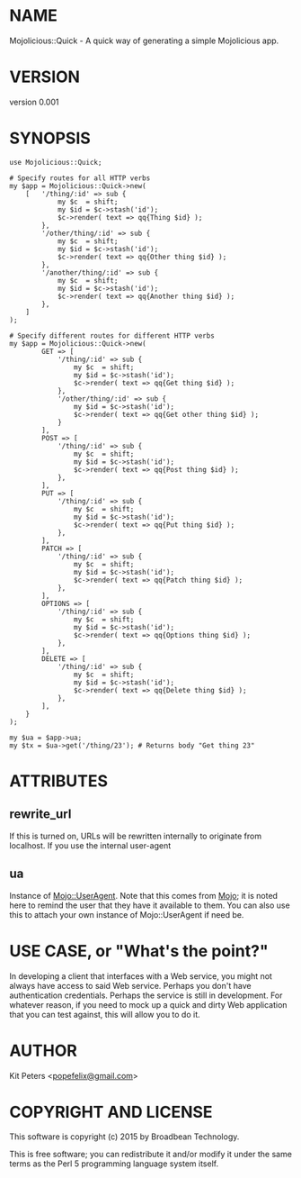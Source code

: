 # NAME

Mojolicious::Quick - A quick way of generating a simple Mojolicious app.

# VERSION

version 0.001

# SYNOPSIS

    use Mojolicious::Quick;

    # Specify routes for all HTTP verbs
    my $app = Mojolicious::Quick->new(
        [   '/thing/:id' => sub {
                my $c  = shift;
                my $id = $c->stash('id');
                $c->render( text => qq{Thing $id} );
            },
            '/other/thing/:id' => sub {
                my $c  = shift;
                my $id = $c->stash('id');
                $c->render( text => qq{Other thing $id} );
            },
            '/another/thing/:id' => sub {
                my $c  = shift;
                my $id = $c->stash('id');
                $c->render( text => qq{Another thing $id} );
            },
        ]
    );

    # Specify different routes for different HTTP verbs
    my $app = Mojolicious::Quick->new(
            GET => [
                '/thing/:id' => sub {
                    my $c  = shift;
                    my $id = $c->stash('id');
                    $c->render( text => qq{Get thing $id} );
                },
                '/other/thing/:id' => sub {
                    my $id = $c->stash('id');
                    $c->render( text => qq{Get other thing $id} );
                }
            ],
            POST => [
                '/thing/:id' => sub {
                    my $c  = shift;
                    my $id = $c->stash('id');
                    $c->render( text => qq{Post thing $id} );
                },
            ],
            PUT => [
                '/thing/:id' => sub {
                    my $c  = shift;
                    my $id = $c->stash('id');
                    $c->render( text => qq{Put thing $id} );
                },
            ],
            PATCH => [
                '/thing/:id' => sub {
                    my $c  = shift;
                    my $id = $c->stash('id');
                    $c->render( text => qq{Patch thing $id} );
                },
            ],
            OPTIONS => [
                '/thing/:id' => sub {
                    my $c  = shift;
                    my $id = $c->stash('id');
                    $c->render( text => qq{Options thing $id} );
                },
            ],
            DELETE => [
                '/thing/:id' => sub {
                    my $c  = shift;
                    my $id = $c->stash('id');
                    $c->render( text => qq{Delete thing $id} );
                },
            ],
        }
    );

    my $ua = $app->ua;
    my $tx = $ua->get('/thing/23'); # Returns body "Get thing 23"

# ATTRIBUTES

## rewrite\_url

If this is turned on, URLs will be rewritten internally to originate from localhost. If you use the
internal user-agent

## ua

Instance of [Mojo::UserAgent](https://metacpan.org/pod/Mojo::UserAgent).  Note that this comes from [Mojo](https://metacpan.org/pod/Mojo); it is noted here to remind the 
user that they have it available to them. You can also use this to attach your own instance of 
Mojo::UserAgent if need be.

# USE CASE, or "What's the point?"

In developing a client that interfaces with a Web service, you might not always have access to said
Web service. Perhaps you don't have authentication credentials. Perhaps the service is still in 
development.  For whatever reason, if you need to mock up a quick and dirty Web application that you 
can test against, this will allow you to do it.

# AUTHOR

Kit Peters &lt;popefelix@gmail.com>

# COPYRIGHT AND LICENSE

This software is copyright (c) 2015 by Broadbean Technology.

This is free software; you can redistribute it and/or modify it under
the same terms as the Perl 5 programming language system itself.
